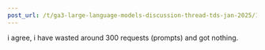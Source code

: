 ```yaml
---
post_url: /t/ga3-large-language-models-discussion-thread-tds-jan-2025/163247/67
---
```

i agree, i have wasted around 300 requests (prompts) and got nothing.